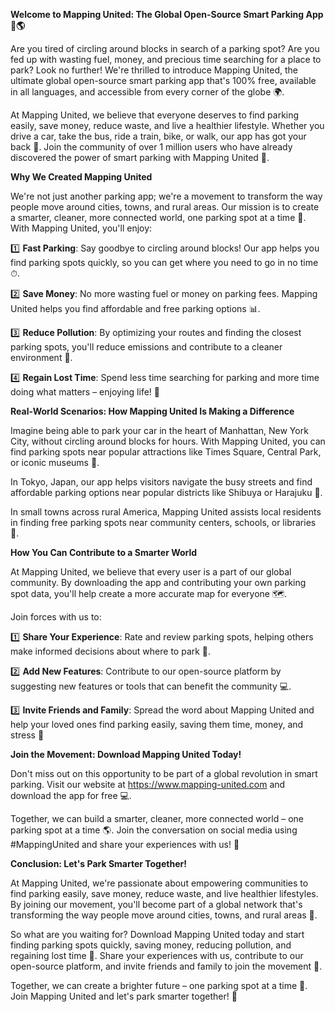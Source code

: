 **Welcome to Mapping United: The Global Open-Source Smart Parking App 🚗🌎**

Are you tired of circling around blocks in search of a parking spot? Are you fed up with wasting fuel, money, and precious time searching for a place to park? Look no further! We're thrilled to introduce Mapping United, the ultimate global open-source smart parking app that's 100% free, available in all languages, and accessible from every corner of the globe 🌍.

At Mapping United, we believe that everyone deserves to find parking easily, save money, reduce waste, and live a healthier lifestyle. Whether you drive a car, take the bus, ride a train, bike, or walk, our app has got your back 🙏. Join the community of over 1 million users who have already discovered the power of smart parking with Mapping United 💪.

**Why We Created Mapping United**

We're not just another parking app; we're a movement to transform the way people move around cities, towns, and rural areas. Our mission is to create a smarter, cleaner, more connected world, one parking spot at a time 🌈. With Mapping United, you'll enjoy:

1️⃣ **Fast Parking**: Say goodbye to circling around blocks! Our app helps you find parking spots quickly, so you can get where you need to go in no time ⏱.

2️⃣ **Save Money**: No more wasting fuel or money on parking fees. Mapping United helps you find affordable and free parking options 📊.

3️⃣ **Reduce Pollution**: By optimizing your routes and finding the closest parking spots, you'll reduce emissions and contribute to a cleaner environment 🌿.

4️⃣ **Regain Lost Time**: Spend less time searching for parking and more time doing what matters – enjoying life! 🎉

**Real-World Scenarios: How Mapping United Is Making a Difference**

Imagine being able to park your car in the heart of Manhattan, New York City, without circling around blocks for hours. With Mapping United, you can find parking spots near popular attractions like Times Square, Central Park, or iconic museums 🗽️.

In Tokyo, Japan, our app helps visitors navigate the busy streets and find affordable parking options near popular districts like Shibuya or Harajuku 🍜.

In small towns across rural America, Mapping United assists local residents in finding free parking spots near community centers, schools, or libraries 🏫.

**How You Can Contribute to a Smarter World**

At Mapping United, we believe that every user is a part of our global community. By downloading the app and contributing your own parking spot data, you'll help create a more accurate map for everyone 🗺️.

Join forces with us to:

1️⃣ **Share Your Experience**: Rate and review parking spots, helping others make informed decisions about where to park 🤝.

2️⃣ **Add New Features**: Contribute to our open-source platform by suggesting new features or tools that can benefit the community 💻.

3️⃣ **Invite Friends and Family**: Spread the word about Mapping United and help your loved ones find parking easily, saving them time, money, and stress 📲

**Join the Movement: Download Mapping United Today!**

Don't miss out on this opportunity to be part of a global revolution in smart parking. Visit our website at https://www.mapping-united.com and download the app for free 💻.

Together, we can build a smarter, cleaner, more connected world – one parking spot at a time 🌎. Join the conversation on social media using #MappingUnited and share your experiences with us! 📱

**Conclusion: Let's Park Smarter Together!**

At Mapping United, we're passionate about empowering communities to find parking easily, save money, reduce waste, and live healthier lifestyles. By joining our movement, you'll become part of a global network that's transforming the way people move around cities, towns, and rural areas 🌟.

So what are you waiting for? Download Mapping United today and start finding parking spots quickly, saving money, reducing pollution, and regaining lost time 🚀. Share your experiences with us, contribute to our open-source platform, and invite friends and family to join the movement 🤝.

Together, we can create a brighter future – one parking spot at a time 🔑. Join Mapping United and let's park smarter together! 🌟
